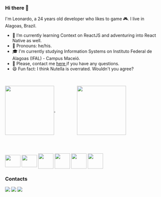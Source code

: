 ### Hi there 👋
I'm Leonardo, a 24 years old developer who likes to game 🎮. I live in Alagoas, Brazil.

- 📖 I’m currently learning Context on ReactJS and adventuring into React Native as well.
- 🙂 Pronouns: he/his.
- 🎓 I'm currently studying Information Systems on Instituto Federal de Alagoas (IFAL) - Campus Maceió.
- 💬 Please, contact me <a href='https://www.github.com/leohas/leohas/issues'> here </a> if you have any questions.
- 😄 Fun fact: I think Nutella is overrated. Wouldn't you agree?
## 
<br>
<div>
  <a href="https://github.com/leohas/github-readme-stats">
    <img height="160" align="center" src="https://github-readme-stats.vercel.app/api?username=leohas&count_private=true&show_icons=true&theme=radical"/>
  </a>
  &nbsp &nbsp &nbsp &nbsp &nbsp &nbsp &nbsp &nbsp &nbsp 
  <a href="https://github.com/leohas/convoychat">
    <img height="160" align="center" src="https://github-readme-stats.vercel.app/api/top-langs/?username=leohas&layout=compact&theme=radical"/>
  </a>
</div>

##

<br>

<img src="https://cdn.jsdelivr.net/gh/devicons/devicon/icons/javascript/javascript-original.svg" height="40" width="50" align="center"/> <nobr>
<img src="https://cdn.jsdelivr.net/gh/devicons/devicon/icons/typescript/typescript-original.svg" height="40" width="50" align="center"/>
<img src="https://cdn.jsdelivr.net/gh/devicons/devicon/icons/firebase/firebase-plain-wordmark.svg" width="50" align="center"/>
<img src="https://cdn.jsdelivr.net/gh/devicons/devicon/icons/html5/html5-plain-wordmark.svg" width="50" align="center"/>
<img src="https://cdn.jsdelivr.net/gh/devicons/devicon/icons/css3/css3-plain-wordmark.svg" width="50" align="center" />
<img src="https://cdn.jsdelivr.net/gh/devicons/devicon/icons/react/react-original-wordmark.svg" width="50" align="center"/>
 
### Contacts
<a href="mailto:leohas.dev@gmail.com"><img src="https://img.shields.io/badge/Gmail-D14836?style=for-the-badge&logo=gmail&logoColor=white"/></a><nobr>
<a href="https://www.instagram.com/leohas.dev/"><img src="https://img.shields.io/badge/Instagram-E4405F?style=for-the-badge&logo=instagram&logoColor=white"/></a>
<a href="https://www.linkedin.com/in/leonardo-henrique-dos-anjos-santos-150a13114/"><img src="https://img.shields.io/badge/LinkedIn-0077B5?style=for-the-badge&logo=linkedin&logoColor=white"/></a>





